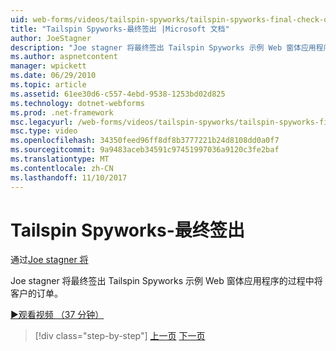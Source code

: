 ```yaml
---
uid: web-forms/videos/tailspin-spyworks/tailspin-spyworks-final-check-out
title: "Tailspin Spyworks-最终签出 |Microsoft 文档"
author: JoeStagner
description: "Joe stagner 将最终签出 Tailspin Spyworks 示例 Web 窗体应用程序的过程中将客户的订单。"
ms.author: aspnetcontent
manager: wpickett
ms.date: 06/29/2010
ms.topic: article
ms.assetid: 61ee30d6-c557-4ebd-9538-1253bd02d825
ms.technology: dotnet-webforms
ms.prod: .net-framework
msc.legacyurl: /web-forms/videos/tailspin-spyworks/tailspin-spyworks-final-check-out
msc.type: video
ms.openlocfilehash: 34350feed96ff8df8b3777221b24d8108dd0a0f7
ms.sourcegitcommit: 9a9483aceb34591c97451997036a9120c3fe2baf
ms.translationtype: MT
ms.contentlocale: zh-CN
ms.lasthandoff: 11/10/2017
---
```

<a name="tailspin-spyworks---final-check-out"></a>Tailspin Spyworks-最终签出
====================
通过[Joe stagner 将](https://github.com/JoeStagner)

Joe stagner 将最终签出 Tailspin Spyworks 示例 Web 窗体应用程序的过程中将客户的订单。

[&#9654;观看视频 （37 分钟）](https://channel9.msdn.com/Blogs/ASP-NET-Site-Videos/tailspin-spyworks-final-check-out)

>[!div class="step-by-step"]
[上一页](tailspin-spyworks-migrate-the-shopping-cart.md)
[下一页](tailspin-spyworks-adding-user-product-reviews.md)
